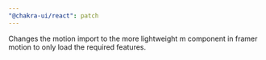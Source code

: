 ```yaml
---
"@chakra-ui/react": patch
---
```


Changes the motion import to the more lightweight m component in framer motion
to only load the required features.

